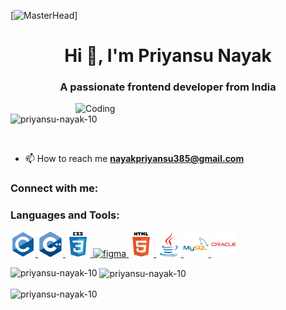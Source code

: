 [![MasterHead](https://imgs.search.brave.com/j3-H6fQCf1MMCIW7a0Ick7xBUn69tPf5KFBxsBnT_FA/rs:fit:860:0:0:0/g:ce/aHR0cHM6Ly9hczEu/ZnRjZG4ubmV0L3Yy/L2pwZy8wMi8xNi82/OS8wNC81MDBfRl8y/MTY2OTA0NTNfR3Iy/dHJyV252c1YxZ253/VlhJeXR1dTdYZDRF/TjFZUDcuanBn)]
<h1 align="center">Hi 👋, I'm Priyansu Nayak</h1>
<h3 align="center">A passionate frontend developer from India</h3>
<img align="right" alt="Coding" width="400" src="https://media1.giphy.com/media/v1.Y2lkPTc5MGI3NjExbjJtY3kyMGZrZHduZTNtNGk5dm1tYm1pZjVtZzhleDJicDM2NmM5biZlcD12MV9pbnRlcm5hbF9naWZfYnlfaWQmY3Q9Zw/qgQUggAC3Pfv687qPC/giphy.gif">

<p align="left"> <img src="https://komarev.com/ghpvc/?username=priyansu-nayak-10&label=Profile%20views&color=0e75b6&style=flat" alt="priyansu-nayak-10" /> </p>

<p align="left"> <a href="https://twitter.com/" target="blank"><img src="https://img.shields.io/twitter/follow/?logo=twitter&style=for-the-badge" alt="" /></a> </p>

- 📫 How to reach me **nayakpriyansu385@gmail.com**

<h3 align="left">Connect with me:</h3>
<p align="left">
</p>

<h3 align="left">Languages and Tools:</h3>
<p align="left"> <a href="https://www.cprogramming.com/" target="_blank" rel="noreferrer"> <img src="https://raw.githubusercontent.com/devicons/devicon/master/icons/c/c-original.svg" alt="c" width="40" height="40"/> </a> <a href="https://www.w3schools.com/cpp/" target="_blank" rel="noreferrer"> <img src="https://raw.githubusercontent.com/devicons/devicon/master/icons/cplusplus/cplusplus-original.svg" alt="cplusplus" width="40" height="40"/> </a> <a href="https://www.w3schools.com/css/" target="_blank" rel="noreferrer"> <img src="https://raw.githubusercontent.com/devicons/devicon/master/icons/css3/css3-original-wordmark.svg" alt="css3" width="40" height="40"/> </a> <a href="https://www.figma.com/" target="_blank" rel="noreferrer"> <img src="https://www.vectorlogo.zone/logos/figma/figma-icon.svg" alt="figma" width="40" height="40"/> </a> <a href="https://www.w3.org/html/" target="_blank" rel="noreferrer"> <img src="https://raw.githubusercontent.com/devicons/devicon/master/icons/html5/html5-original-wordmark.svg" alt="html5" width="40" height="40"/> </a> <a href="https://www.java.com" target="_blank" rel="noreferrer"> <img src="https://raw.githubusercontent.com/devicons/devicon/master/icons/java/java-original.svg" alt="java" width="40" height="40"/> </a> <a href="https://www.mysql.com/" target="_blank" rel="noreferrer"> <img src="https://raw.githubusercontent.com/devicons/devicon/master/icons/mysql/mysql-original-wordmark.svg" alt="mysql" width="40" height="40"/> </a> <a href="https://www.oracle.com/" target="_blank" rel="noreferrer"> <img src="https://raw.githubusercontent.com/devicons/devicon/master/icons/oracle/oracle-original.svg" alt="oracle" width="40" height="40"/> </a> </p>

<p><img align="left" src="https://github-readme-stats.vercel.app/api/top-langs?username=priyansu-nayak-10&show_icons=true&locale=en&layout=compact" alt="priyansu-nayak-10" /></p>

<p>&nbsp;<img align="center" src="https://github-readme-stats.vercel.app/api?username=priyansu-nayak-10&show_icons=true&locale=en" alt="priyansu-nayak-10" /></p>

<p><img align="center" src="https://github-readme-streak-stats.herokuapp.com/?user=priyansu-nayak-10&" alt="priyansu-nayak-10" /></p>
